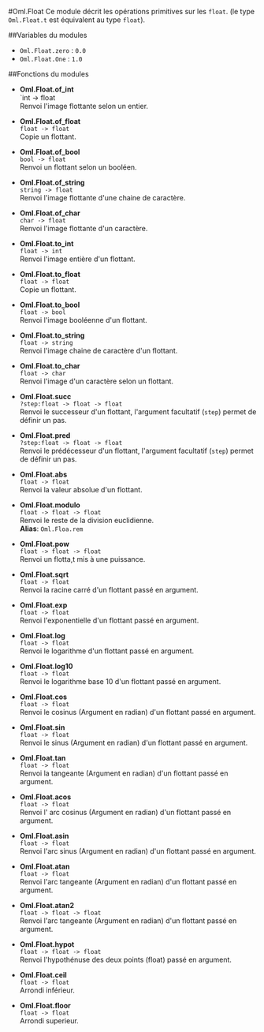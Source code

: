#Oml.Float
Ce module décrit les opérations primitives sur les `float`. (le type `Oml.Float.t` est équivalent au type `float`).


##Variables du modules

*    `Oml.Float.zero` : `0.0`
*    `Oml.Float.One` : `1.0`

##Fonctions du modules


*    **Oml.Float.of_int**  
     `int -> float  
     Renvoi l'image flottante selon un entier.


*    **Oml.Float.of_float**  
     `float -> float`  
     Copie un flottant.


*    **Oml.Float.of_bool**  
     `bool -> float`  
     Renvoi un flottant selon un booléen.


*    **Oml.Float.of_string**  
     `string -> float`  
     Renvoi l'image flottante d'une chaine de caractère.


*    **Oml.Float.of_char**  
     `char -> float`  
     Renvoi l'image flottante d'un caractère.


*    **Oml.Float.to_int**  
     `float -> int`  
     Renvoi l'image entière d'un flottant.


*    **Oml.Float.to_float**  
     `float -> float`  
     Copie un flottant.


*    **Oml.Float.to_bool**  
     `float -> bool`  
     Renvoi l'image booléenne d'un flottant.


*    **Oml.Float.to_string**  
     `float -> string`  
     Renvoi l'image chaine de caractère d'un flottant.


*    **Oml.Float.to_char**  
     `float -> char`  
     Renvoi l'image d'un caractère selon un flottant.


*    **Oml.Float.succ**  
     `?step:float -> float -> float`  
     Renvoi le successeur d'un flottant, l'argument facultatif (`step`) permet de définir un pas.



*    **Oml.Float.pred**  
     `?step:float -> float -> float`  
     Renvoi le prédécesseur d'un flottant, l'argument facultatif (`step`) permet de définir un pas.


*    **Oml.Float.abs**  
     `float -> float`  
     Renvoi la valeur absolue d'un flottant.


*    **Oml.Float.modulo**  
     `float -> float -> float`  
     Renvoi le reste de la division euclidienne.  
     **Alias**: `Oml.Floa.rem`


*    **Oml.Float.pow**  
     `float -> float -> float`  
     Renvoi un flotta,t mis à une puissance.


*    **Oml.Float.sqrt**  
     `float -> float`  
     Renvoi la racine carré d'un flottant passé en argument.


*    **Oml.Float.exp**  
     `float -> float`  
     Renvoi l'exponentielle d'un flottant passé en argument.


*    **Oml.Float.log**  
     `float -> float`  
     Renvoi le logarithme d'un flottant passé en argument.


*    **Oml.Float.log10**  
     `float -> float`  
     Renvoi le logarithme base 10 d'un flottant passé en argument.


*    **Oml.Float.cos**  
     `float -> float`  
     Renvoi le cosinus (Argument en radian) d'un flottant passé en argument.


*    **Oml.Float.sin**  
     `float -> float`  
     Renvoi le sinus (Argument en radian) d'un flottant passé en argument.


*    **Oml.Float.tan**  
     `float -> float`  
     Renvoi la tangeante (Argument en radian) d'un flottant passé en argument.


*    **Oml.Float.acos**  
     `float -> float`  
     Renvoi l' arc cosinus (Argument en radian) d'un flottant passé en argument.


*    **Oml.Float.asin**  
     `float -> float`  
     Renvoi l'arc sinus (Argument en radian) d'un flottant passé en argument.


*    **Oml.Float.atan**  
     `float -> float`  
     Renvoi l'arc tangeante (Argument en radian) d'un flottant passé en argument.


*    **Oml.Float.atan2**  
     `float -> float -> float`  
     Renvoi l'arc tangeante (Argument en radian) d'un flottant passé en argument.


*    **Oml.Float.hypot**  
     `float -> float -> float`  
     Renvoi l'hypothénuse des deux points (float) passé en argument.


*    **Oml.Float.ceil**  
     `float -> float`  
     Arrondi inférieur.


*    **Oml.Float.floor**  
     `float -> float`  
     Arrondi superieur.
